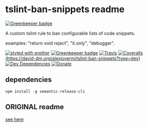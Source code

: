 # tslint-ban-snippets readme

[![Greenkeeper badge](https://badges.greenkeeper.io/mrseanryan/tslint-ban-snippets.svg)](https://greenkeeper.io/)

A custom tslint rule to ban configurable lists of code snippets.

examples: "return void reject", "it.only", "debugger".

[![styled with prettier](https://img.shields.io/badge/styled_with-prettier-ff69b4.svg)](https://github.com/prettier/prettier)
[![Greenkeeper badge](https://badges.greenkeeper.io/mrseanryan/tslint-ban-snippets.svg)](https://greenkeeper.io/)
[![Travis](https://img.shields.io/travis/mrseanryan/tslint-ban-snippets.svg)](https://travis-ci.org/mrseanryan/tslint-ban-snippets)
[![Coveralls](https://img.shields.io/coveralls/mrseanryan/tslint-ban-snippets.svg)](https://coveralls.io/github/mrseanryan/tslint-ban-snippets)
(https://david-dm.org/alexjoverm/tslint-ban-snippets?type=dev)
[![Dev Dependencies](https://david-dm.org/mrseanryan/tslint-ban-snippets/dev-status.svg)](https://david-dm.org/mrseanryan/tslint-ban-snippets?type=dev)
[![Donate](https://img.shields.io/badge/donate-paypal-blue.svg)](https://paypal.me/mrseanryan)

## dependencies

```
npm install -g semantic-release-cli
```

## ORIGINAL readme

[see here](./readme.original.md)

